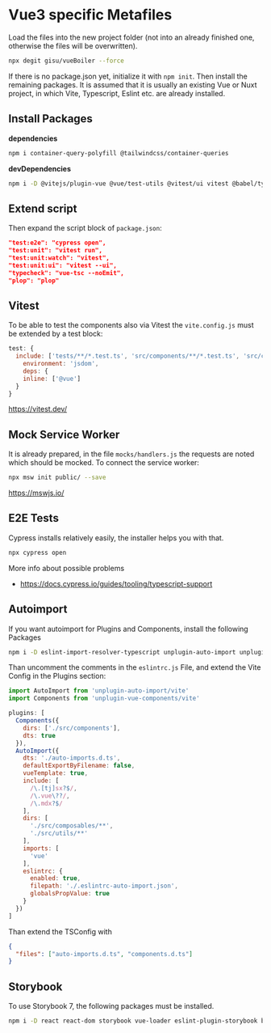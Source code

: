 # Vue3 specific Metafiles

Load the files into the new project folder (not into an already finished one, otherwise the files will be overwritten).

```bash
npx degit gisu/vueBoiler --force
```

If there is no package.json yet, initialize it with `npm init`. Then install the remaining packages. It is assumed that it is usually an existing Vue or Nuxt project, in which Vite, Typescript, Eslint etc. are already installed.

## Install Packages

**dependencies**

```bash
npm i container-query-polyfill @tailwindcss/container-queries
```

**devDependencies**

```bash
npm i -D @vitejs/plugin-vue @vue/test-utils @vitest/ui vitest @babel/types @types/web-bluetooth vue-tsc postcss postcss-import postcss-nested tailwindcss plop msw jsdom cssnano autoprefixer
```

## Extend script

Then expand the script block of `package.json`:

```json
"test:e2e": "cypress open",
"test:unit": "vitest run",
"test:unit:watch": "vitest",
"test:unit:ui": "vitest --ui",
"typecheck": "vue-tsc --noEmit",
"plop": "plop"
```

## Vitest

To be able to test the components also via Vitest the `vite.config.js` must be extended by a test block:

```js
test: {
  include: ['tests/**/*.test.ts', 'src/components/**/*.test.ts', 'src/composables/**/*.test.ts'],
    environment: 'jsdom',
    deps: {
    inline: ['@vue']
  }
}
```

<https://vitest.dev/>

## Mock Service Worker

It is already prepared, in the file `mocks/handlers.js` the requests are noted which should be mocked. To connect the service worker:

```bash
npx msw init public/ --save
```

<https://mswjs.io/>

## E2E Tests

Cypress installs relatively easily, the installer helps you with that.

```bash
npx cypress open
```

More info about possible problems

- <https://docs.cypress.io/guides/tooling/typescript-support>

## Autoimport

If you want autoimport for Plugins and Components, install the following Packages

```bash
npm i -D eslint-import-resolver-typescript unplugin-auto-import unplugin-vue-components
```

Than uncomment the comments in the `eslintrc.js` File, and extend the Vite Config in the Plugins section:

```js
import AutoImport from 'unplugin-auto-import/vite'
import Components from 'unplugin-vue-components/vite'

plugins: [
  Components({
    dirs: ['./src/components'],
    dts: true
  }),
  AutoImport({
    dts: './auto-imports.d.ts',
    defaultExportByFilename: false,
    vueTemplate: true,
    include: [
      /\.[tj]sx?$/,
      /\.vue\??/,
      /\.mdx?$/
    ],
    dirs: [
      './src/composables/**',
      './src/utils/**'
    ],
    imports: [
      'vue'
    ],
    eslintrc: {
      enabled: true,
      filepath: './.eslintrc-auto-import.json',
      globalsPropValue: true
    }
  })
]
```

Than extend the TSConfig with

```json
{
  "files": ["auto-imports.d.ts", "components.d.ts"]
}
```

## Storybook

To use Storybook 7, the following packages must be installed.

```bash
npm i -D react react-dom storybook vue-loader eslint-plugin-storybook babel-loader @babel/core @storybook/addon-essentials @storybook/addon-interactions @storybook/addon-links @storybook/blocks @storybook/testing-library @storybook/vue3 @storybook/vue3-vite
```
